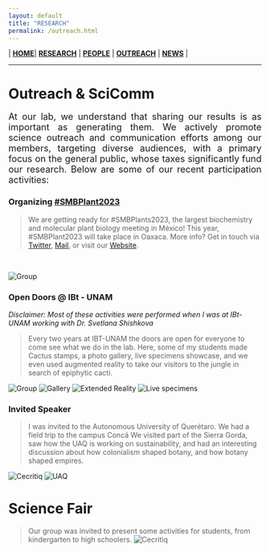 ```yaml
---
layout: default
title: "RESEARCH"
permalink: /outreach.html
---
```

| [**HOME**](./index.html)| [**RESEARCH**](./research.html)       | [**PEOPLE**](./members.html)          |  [**OUTREACH**](./outreach.html) |  [**NEWS**](./news.html) |
* * *

# Outreach & SciComm

<div style="text-align: justify"><p style="font-size: 18px">
At our lab, we understand that sharing our results is as important as generating them. We actively promote science outreach and communication efforts among our members, targeting diverse audiences, with a primary focus on the general public, whose taxes significantly fund our research. Below are some of our recent participation activities: </p></div>

### Organizing [#SMBPlant2023](https://smbplant.quimica.unam.mx)
> We are getting ready for #SMBPlants2023, the largest biochemistry and molecular plant biology meeting in México!
> This year, #SMBPlant2023 will take place in Oaxaca. More info? Get in touch via [Twitter](https://twitter.com/SMBPlant2023), [Mail](mailto:congresoplantas.smb@gmail.com), or visit our [Website](https://smbplant.quimica.unam.mx).
<br>

![Group](./images/Cartel.jpg)

### Open Doors @ IBt - UNAM

*Disclaimer: Most of these activities were performed when I was at IBt-UNAM working with Dr. Svetlana Shishkova*

> Every two years at IBT-UNAM the doors are open for everyone to come see what we do in the lab.
> Here, some of my students made Cactus stamps, a photo gallery, live specimens showcase, and we
> even used augmented reality to take our visitors to the jungle in search of epiphytic cacti.

![Group](./images/opendoors.jpg)
![Gallery](./images/gallery.jpg)
![Extended Reality](./images/extreal.jpg)
![Live specimens](./images/livespec.jpg)

### Invited Speaker

> I was invited to the Autonomous University of Querétaro. We had a field trip to the campus Concá
> We visited part of the Sierra Gorda, saw how the UAQ is working on sustainability, and had an interesting
> discussion about how colonialism shaped botany, and how botany shaped empires.

![Cecritiq](./images/cecritiq.jpg)
![UAQ](./images/uaq.jpg)

# Science Fair

> Our group was invited to present some activities for students, from kindergarten to high schoolers.
![Cecritiq](./images/museociencias.jpg)


